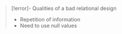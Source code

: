 >[!error]- Qualities of a bad relational design
>- Repetition of information
>- Need to use null values

